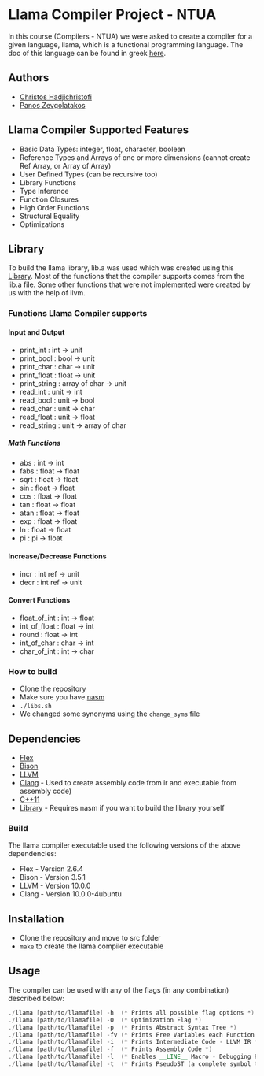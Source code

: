 # Llama Compiler Project - NTUA 
In this course (Compilers - NTUA) we were asked to create a compiler for a given language, llama, which is a functional programming language. The doc of this language can be found in greek [here](https://github.com/ChristosHadjichristofi/compilers-NTUA/blob/main/doc_llama2021.pdf).

## Authors
* [Christos Hadjichristofi](https://github.com/ChristosHadjichristofi)
* [Panos Zevgolatakos](https://github.com/panoszvg)

## Llama Compiler Supported Features
* Basic Data Types: integer, float, character, boolean
* Reference Types and Arrays of one or more dimensions (cannot create Ref Array, or Array of Array)
* User Defined Types (can be recursive too)
* Library Functions
* Type Inference
* Function Closures
* High Order Functions
* Structural Equality
* Optimizations

## Library
To build the llama library, lib.a was used which was created using this [Library](https://github.com/abenetopoulos/edsger_lib). Most of the functions that the compiler supports comes from the lib.a file. Some other functions that were not implemented were created by us with the help of llvm.

### Functions Llama Compiler supports

#### **Input and Output**

* print_int    : int           -> unit
* print_bool   : bool          -> unit
* print_char   : char          -> unit
* print_float  : float         -> unit
* print_string : array of char -> unit
* read_int     : unit          -> int
* read_bool    : unit          -> bool
* read_char    : unit          -> char
* read_float   : unit          -> float
* read_string  : unit          -> array of char

##### **Math Functions**

* abs          : int           -> int
* fabs         : float         -> float
* sqrt         : float         -> float
* sin          : float         -> float
* cos          : float         -> float
* tan          : float         -> float
* atan         : float         -> float
* exp          : float         -> float
* ln           : float         -> float
* pi           : pi            -> float

#### **Increase/Decrease Functions**

* incr         : int ref       -> unit
* decr         : int ref       -> unit

#### **Convert Functions**

* float_of_int : int           -> float
* int_of_float : float         -> int
* round        : float         -> int
* int_of_char  : char          -> int
* char_of_int  : int           -> char

### How to build
* Clone the repository
* Make sure you have [nasm](https://www.nasm.us/)
* ```./libs.sh```
* We changed some synonyms using the ```change_syms``` file

## Dependencies
* [Flex](https://en.wikipedia.org/wiki/Flex_(lexical_analyser_generator))
* [Bison](https://www.gnu.org/software/bison/)
* [LLVM](https://llvm.org/)
* [Clang](https://clang.llvm.org/) - Used to create assembly code from ir and executable from assembly code)
* [C++11](https://www.cplusplus.com/)
* [Library](https://github.com/abenetopoulos/edsger_lib) - Requires nasm if you want to build the library yourself

### Build
The llama compiler executable used the following versions of the above dependencies:
* Flex  - Version 2.6.4
* Bison - Version 3.5.1
* LLVM  - Version 10.0.0
* Clang - Version 10.0.0-4ubuntu

## Installation
* Clone the repository and move to src folder
* ```make``` to create the llama compiler executable

## Usage
The compiler can be used with any of the flags (in any combination) described below:
```c++
./llama [path/to/llamafile] -h  (* Prints all possible flag options *)
./llama [path/to/llamafile] -O  (* Optimization Flag *)
./llama [path/to/llamafile] -p  (* Prints Abstract Syntax Tree *)
./llama [path/to/llamafile] -fv (* Prints Free Variables each Function has *)
./llama [path/to/llamafile] -i  (* Prints Intermediate Code - LLVM IR *)
./llama [path/to/llamafile] -f  (* Prints Assembly Code *)
./llama [path/to/llamafile] -l  (* Enables __LINE__ Macro - Debugging Purposes *)
./llama [path/to/llamafile] -t  (* Prints PseudoST (a complete symbol table used in codegen) - Debugging Purposes *)
```

